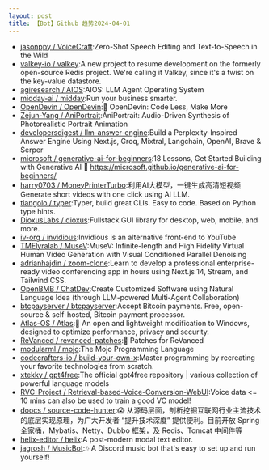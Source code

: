 ```yaml
---
layout: post
title: 【Bot】Github 趋势2024-04-01
---
```


* [jasonppy / VoiceCraft](https://github.com/jasonppy/VoiceCraft):Zero-Shot Speech Editing and Text-to-Speech in the Wild
* [valkey-io / valkey](https://github.com/valkey-io/valkey):A new project to resume development on the formerly open-source Redis project. We're calling it Valkey, since it's a twist on the key-value datastore.
* [agiresearch / AIOS](https://github.com/agiresearch/AIOS):AIOS: LLM Agent Operating System
* [midday-ai / midday](https://github.com/midday-ai/midday):Run your business smarter.
* [OpenDevin / OpenDevin](https://github.com/OpenDevin/OpenDevin):🐚 OpenDevin: Code Less, Make More
* [Zejun-Yang / AniPortrait](https://github.com/Zejun-Yang/AniPortrait):AniPortrait: Audio-Driven Synthesis of Photorealistic Portrait Animation
* [developersdigest / llm-answer-engine](https://github.com/developersdigest/llm-answer-engine):Build a Perplexity-Inspired Answer Engine Using Next.js, Groq, Mixtral, Langchain, OpenAI, Brave & Serper
* [microsoft / generative-ai-for-beginners](https://github.com/microsoft/generative-ai-for-beginners):18 Lessons, Get Started Building with Generative AI 🔗 https://microsoft.github.io/generative-ai-for-beginners/
* [harry0703 / MoneyPrinterTurbo](https://github.com/harry0703/MoneyPrinterTurbo):利用AI大模型，一键生成高清短视频 Generate short videos with one click using AI LLM.
* [tiangolo / typer](https://github.com/tiangolo/typer):Typer, build great CLIs. Easy to code. Based on Python type hints.
* [DioxusLabs / dioxus](https://github.com/DioxusLabs/dioxus):Fullstack GUI library for desktop, web, mobile, and more.
* [iv-org / invidious](https://github.com/iv-org/invidious):Invidious is an alternative front-end to YouTube
* [TMElyralab / MuseV](https://github.com/TMElyralab/MuseV):MuseV: Infinite-length and High Fidelity Virtual Human Video Generation with Visual Conditioned Parallel Denoising
* [adrianhajdin / zoom-clone](https://github.com/adrianhajdin/zoom-clone):Learn to develop a professional enterprise-ready video conferencing app in hours using Next.js 14, Stream, and Tailwind CSS.
* [OpenBMB / ChatDev](https://github.com/OpenBMB/ChatDev):Create Customized Software using Natural Language Idea (through LLM-powered Multi-Agent Collaboration)
* [btcpayserver / btcpayserver](https://github.com/btcpayserver/btcpayserver):Accept Bitcoin payments. Free, open-source & self-hosted, Bitcoin payment processor.
* [Atlas-OS / Atlas](https://github.com/Atlas-OS/Atlas):🚀 An open and lightweight modification to Windows, designed to optimize performance, privacy and security.
* [ReVanced / revanced-patches](https://github.com/ReVanced/revanced-patches):🧩 Patches for ReVanced
* [modularml / mojo](https://github.com/modularml/mojo):The Mojo Programming Language
* [codecrafters-io / build-your-own-x](https://github.com/codecrafters-io/build-your-own-x):Master programming by recreating your favorite technologies from scratch.
* [xtekky / gpt4free](https://github.com/xtekky/gpt4free):The official gpt4free repository | various collection of powerful language models
* [RVC-Project / Retrieval-based-Voice-Conversion-WebUI](https://github.com/RVC-Project/Retrieval-based-Voice-Conversion-WebUI):Voice data <= 10 mins can also be used to train a good VC model!
* [doocs / source-code-hunter](https://github.com/doocs/source-code-hunter):😱 从源码层面，剖析挖掘互联网行业主流技术的底层实现原理，为广大开发者 “提升技术深度” 提供便利。目前开放 Spring 全家桶，Mybatis、Netty、Dubbo 框架，及 Redis、Tomcat 中间件等
* [helix-editor / helix](https://github.com/helix-editor/helix):A post-modern modal text editor.
* [jagrosh / MusicBot](https://github.com/jagrosh/MusicBot):🎶 A Discord music bot that's easy to set up and run yourself!
